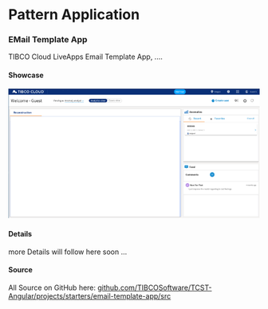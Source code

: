 # Pattern Application
### EMail Template App
TIBCO Cloud LiveApps Email Template App, ....

#### Showcase

![alt-text](email-template-app.png "Image")

#### Details
more Details will follow here soon ...

#### Source
All Source on GitHub here: [github.com/TIBCOSoftware/TCST-Angular/projects/starters/email-template-app/src](https://github.com/TIBCOSoftware/TCST-Angular/projects/starters/email-template-app/src)
